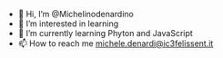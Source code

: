 - 👋 Hi, I’m @Michelinodenardino
- 👀 I’m interested in learning
- 🌱 I’m currently learning Phyton and JavaScript
- 📫 How to reach me michele.denardi@ic3felissent.it

<!---
Michelinodenardino/Michelinodenardino is a ✨ special ✨ repository because its `README.md` (this file) appears on your GitHub profile.
You can click the Preview link to take a look at your changes.
--->
